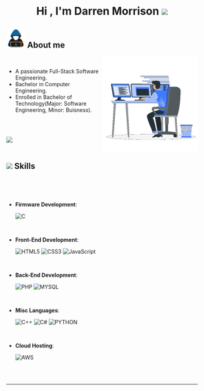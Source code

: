 <h1 align="center"><b>Hi , I'm Darren Morrison </b><img src="https://media.giphy.com/media/hvRJCLFzcasrR4ia7z/giphy.gif" width="35"></h1>
	
## <picture><img src = "https://github.com/0xAbdulKhalid/0xAbdulKhalid/raw/main/assets/mdImages/about_me.gif" width = 50px></picture> **About me**

<picture> <img align="right" src="https://github.com/0xAbdulKhalid/0xAbdulKhalid/raw/main/assets/mdImages/Right_Side.gif" width = 250px></picture>

<br>

- A passionate Full-Stack Software Engineering.
- Bachelor in Computer Engineering.
- Enrolled in Bachelor of Technology(Major: Software Engineering, Minor: Buisness).

<br><br>

<img src="https://user-images.githubusercontent.com/73097560/115834477-dbab4500-a447-11eb-908a-139a6edaec5c.gif"><br><br>

## <img src="https://media2.giphy.com/media/QssGEmpkyEOhBCb7e1/giphy.gif?cid=ecf05e47a0n3gi1bfqntqmob8g9aid1oyj2wr3ds3mg700bl&rid=giphy.gif" width ="25"><b> Skills</b>
<br>

<p align="center">
<br>
	
- **Firmware Development**:  
	
    ![C](https://img.shields.io/badge/C%20-%232370ED.svg?style=for-the-badge&logo=c&logoColor=white)
	
<br>   
	
- **Front-End Development**:

   ![HTML5](https://img.shields.io/badge/HTML5%20-%23E34F26.svg?style=for-the-badge&logo=html5&logoColor=white)
   ![CSS3](https://img.shields.io/badge/CSS%20-%231572B6.svg?style=for-the-badge&logo=css3&logoColor=white)
   ![JavaScript](https://img.shields.io/badge/JavaScript%20-%23F7DF1E.svg?style=for-the-badge&logo=javascript&logoColor=black)
	
<br>	
	
- **Back-End Development**:

   ![PHP](https://img.shields.io/badge/PHP-777BB4?style=for-the-badge&logo=php&logoColor=white)
   ![MYSQL](https://img.shields.io/badge/MySQL-00000F?style=for-the-badge&logo=mysql&logoColor=white)
	
<br>	
	
- **Misc Languages**:

   ![C++](https://img.shields.io/badge/C++%20-%2300599C.svg?style=for-the-badge&logo=c%2B%2B&logoColor=white)
   ![C#](https://img.shields.io/badge/C%23-239120?style=for-the-badge&logo=c-sharp&logoColor=white)
   ![PYTHON](https://img.shields.io/badge/Python-3776AB?style=for-the-badge&logo=python&logoColor=white)
	
<br>
	
- **Cloud Hosting**:
	
    ![AWS](https://img.shields.io/badge/Amazon_AWS-232F3E?style=for-the-badge&logo=amazon-aws&logoColor=white)    
</p>

<br>
<br>

-----

<br>
